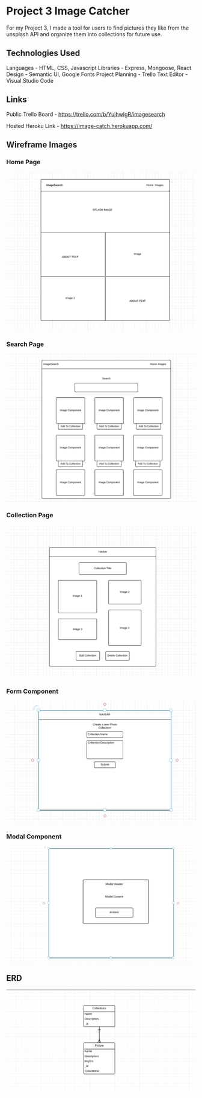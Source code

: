 # Project 3 Image Catcher

For my Project 3, I made a tool for users to find pictures they like from the unsplash API and organize them into collections for future use.

## Technologies Used

Languages - HTML, CSS, Javascript
Libraries - Express, Mongoose, React
Design - Semantic UI, Google Fonts
Project Planning - Trello
Text Editor - Visual Studio Code

## Links

Public Trello Board - https://trello.com/b/YujhwIgR/imagesearch

Hosted Heroku Link - https://image-catch.herokuapp.com/

## Wireframe Images

### Home Page

![alt text](./readMeImages/Home.png 'Landing Page Wireframe')

### Search Page

![alt text](./readMeImages/Search.png 'Search Page Wireframe')

### Collection Page

![alt text](./readMeImages/Collection.png 'Collection Page Wireframe')

### Form Component

![alt text](./readMeImages/Form.png 'Form Page Wireframe')

### Modal Component

![alt text](./readMeImages/Modal.png 'Modal Page Wireframe')

## ERD

![alt text](./readMeImages/ERD.png 'ERD for project')
